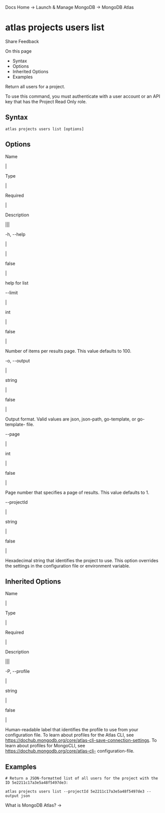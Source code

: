 Docs Home → Launch & Manage MongoDB → MongoDB Atlas

# atlas projects users list

Share Feedback

On this page

  * Syntax
  * Options
  * Inherited Options
  * Examples

Return all users for a project.

To use this command, you must authenticate with a user account or an API key
that has the Project Read Only role.

## Syntax

    
    
    atlas projects users list [options]  
      
  
## Options

Name

|

Type

|

Required

|

Description  
  
|||  
  
-h, --help

|

|

false

|

help for list  
  
\--limit

|

int

|

false

|

Number of items per results page. This value defaults to 100.  
  
-o, --output

|

string

|

false

|

Output format. Valid values are json, json-path, go-template, or go-template-
file.  
  
\--page

|

int

|

false

|

Page number that specifies a page of results. This value defaults to 1.  
  
\--projectId

|

string

|

false

|

Hexadecimal string that identifies the project to use. This option overrides
the settings in the configuration file or environment variable.  
  
## Inherited Options

Name

|

Type

|

Required

|

Description  
  
|||  
  
-P, --profile

|

string

|

false

|

Human-readable label that identifies the profile to use from your
configuration file. To learn about profiles for the Atlas CLI, see
https://dochub.mongodb.org/core/atlas-cli-save-connection-settings. To learn
about profiles for MongoCLI, see https://dochub.mongodb.org/core/atlas-cli-
configuration-file.  
  
## Examples

    
    
    # Return a JSON-formatted list of all users for the project with the ID 5e2211c17a3e5a48f5497de3:  
      
    atlas projects users list --projectId 5e2211c17a3e5a48f5497de3 --output json  
  
What is MongoDB Atlas? →

